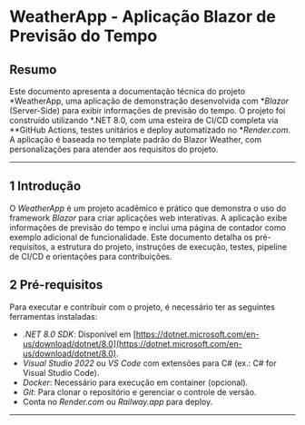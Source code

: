 # WeatherApp - Aplicação Blazor de Previsão do Tempo

## Resumo

Este documento apresenta a documentação técnica do projeto *WeatherApp, uma aplicação de demonstração desenvolvida com **Blazor* (Server-Side) para exibir informações de previsão do tempo. O projeto foi construído utilizando *.NET 8.0, com uma esteira de CI/CD completa via **GitHub Actions, testes unitários e deploy automatizado no **Render.com*. A aplicação é baseada no template padrão do Blazor Weather, com personalizações para atender aos requisitos do projeto.

---

## 1 Introdução

O *WeatherApp* é um projeto acadêmico e prático que demonstra o uso do framework *Blazor* para criar aplicações web interativas. A aplicação exibe informações de previsão do tempo e inclui uma página de contador como exemplo adicional de funcionalidade. Este documento detalha os pré-requisitos, a estrutura do projeto, instruções de execução, testes, pipeline de CI/CD e orientações para contribuições.

## 2 Pré-requisitos

Para executar e contribuir com o projeto, é necessário ter as seguintes ferramentas instaladas:

- *.NET 8.0 SDK*: Disponível em [https://dotnet.microsoft.com/en-us/download/dotnet/8.0](https://dotnet.microsoft.com/en-us/download/dotnet/8.0).
- *Visual Studio 2022* ou *VS Code* com extensões para C# (ex.: C# for Visual Studio Code).
- *Docker*: Necessário para execução em container (opcional).
- *Git*: Para clonar o repositório e gerenciar o controle de versão.
- Conta no *Render.com* ou *Railway.app* para deploy.

---